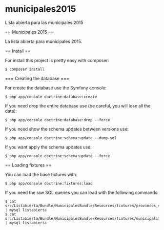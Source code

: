 # municipales2015
Lista abierta para las municipales 2015

== Municipales 2015 ==

La lista abierta para municipales 2015.

== Install ==

For install this project is pretty easy with composer:

    $ composer install
    
=== Creating the database ===

For create the database use the Symfony console:

    $ php app/console doctrine:database:create

If you need drop the entire database use (be careful, you will lose all the data):

    $ php app/console doctrine:database:drop --force
    
If you need show the schema updates between versions use:

    $ php app/console doctrine:schema:update --dump-sql

If you want apply the schema updates use:

    $ php app/console doctrine:schema:update --force
    
== Loading fixtures ==

You can load the base fixtures with:

    $ php app/console doctrine:fixtures:load

If you need the raw SQL queries you can load with the following commands:

    $ cat src/Listabierta/Bundle/MunicipalesBundle/Resources/fixtures/provinces_spain.sql | mysql listabierta
    $ cat src/Listabierta/Bundle/MunicipalesBundle/Resources/fixtures/municipalities_spain.sql | mysql listabierta
